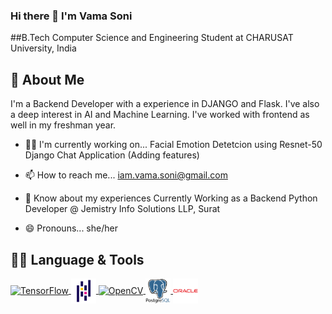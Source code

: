 ### Hi there 👋 I'm Vama Soni
##B.Tech Computer Science and Engineering Student at CHARUSAT University, India



<!--
**vamasoni/vamasoni** is a ✨ _special_ ✨ repository because its `README.md` (this file) appears on your GitHub profile.

Here are some ideas to get you started:

- 🔭 I’m currently working on ...
- 🌱 I’m currently learning ...
- 👯 I’m looking to collaborate on ...
- 🤔 I’m looking for help with ...
- 💬 Ask me about ...
- 📫 How to reach me: ...
- 😄 Pronouns: ...
- ⚡ Fun fact: ...
-->
## 🚀 About Me

I'm a Backend Developer with a experience in DJANGO and Flask. I've also a deep interest in AI and Machine Learning. I've worked with frontend as well in my freshman year.

- 👩‍💻 I'm currently working on...
Facial Emotion Detetcion using Resnet-50 
Django Chat Application (Adding features)

- 📫 How to reach me...
iam.vama.soni@gmail.com

- 📄 Know about my experiences
Currently Working as a Backend Python Developer @ Jemistry Info Solutions LLP, Surat

- 😄 Pronouns...
she/her

## 👩‍💻 Language & Tools

<a href="https://www.tensorflow.org" target="blank">
<img align="center" src="https://www.vectorlogo.zone/logos/tensorflow/tensorflow-icon.svg" alt="TensorFlow" height="40" width="40" />
</a>
<a href="https://pandas.pydata.org/" target="blank">
<img align="center" src="https://raw.githubusercontent.com/devicons/devicon/2ae2a900d2f041da66e950e4d48052658d850630/icons/pandas/pandas-original.svg" alt="Pandas" height="40" width="40" />
</a>
<a href="https://opencv.org/" target="blank">
<img align="center" src="https://www.vectorlogo.zone/logos/opencv/opencv-icon.svg" alt="OpenCV" height="40" width="40" />
</a>

<a href="https://www.postgresql.org" target="blank">
<img align="center" src="https://raw.githubusercontent.com/devicons/devicon/master/icons/postgresql/postgresql-original-wordmark.svg" alt="PostgreSQL" height="40" width="40" />
</a>
<a href="https://www.oracle.com/" target="blank">
<img align="center" src="https://raw.githubusercontent.com/devicons/devicon/master/icons/oracle/oracle-original.svg" alt="Oracle" height="40" width="40" />
</a>




